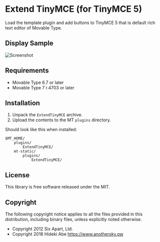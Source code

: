 # Extend TinyMCE (for TinyMCE 5)

Load the template plugin and add buttons to TinyMCE 5 that is default rich text editor of Movable Type.

## Display Sample

![Screenshot](https://raw.github.com/hideki-a/mt-plugin-extend-tinymce/master/artwork/screenshot.png)

## Requirements

* Movable Type 6.7 or later
* Movable Type 7 r.4703 or later

## Installation

1. Unpack the `ExtendTinyMCE` archive.
2. Upload the contents to the MT `plugins` directory.

Should look like this when installed:

    $MT_HOME/
        plugins/
            ExtendTinyMCE/
        mt-static/
            plugins/
                ExtendTinyMCE/
            

## License

This library is free software released under the MIT.

## Copyright

The following copyright notice applies to all the files provided in this
distribution, including binary files, unless explicitly noted otherwise.

* Copyright 2012 Six Apart, Ltd.
* Copyright 2018 Hideki Abe <https://www.anothersky.pw>
